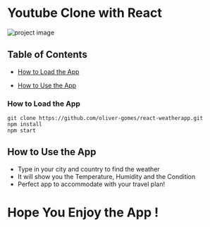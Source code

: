 # Youtube Clone with React

![project image](https://oliver-gomes.github.io/images/github%20images/ytube-clone.png)

## Table of Contents

* [How to Load the App](#howtoloadtheapp)
- [How to Use the App](#how-to-use-the-app)

### How to Load the App
```
git clone https://github.com/oliver-gomes/react-weatherapp.git
npm install
npm start
```

## How to Use the App

- Type in your city and country to find the weather
- It will show you the Temperature, Humidity and the Condition
- Perfect app to accommodate with your travel plan!

# Hope You Enjoy the App !


